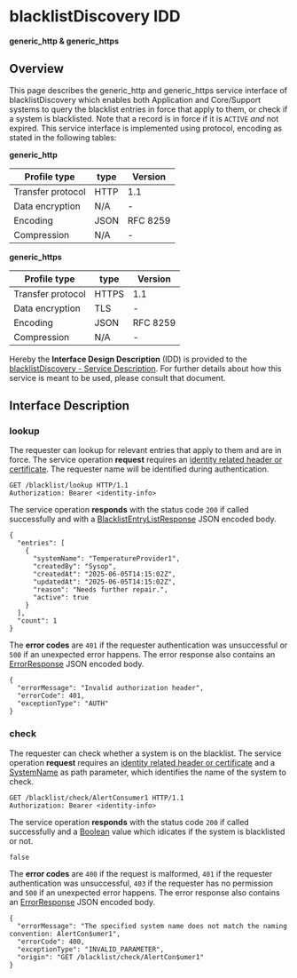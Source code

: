 # blacklistDiscovery IDD
**generic_http & generic_https**

## Overview

This page describes the generic_http and generic_https service interface of blacklistDiscovery which enables both Application and Core/Support systems to query the blacklist entries in force that apply to them, or check if a system is blacklisted. Note that a record is in force if it is `ACTIVE` _and_ not expired.
This service interface is implemented using protocol, encoding as stated in the following tables:

**generic_http**

Profile type | type | Version
--- | --- | ---
Transfer protocol | HTTP | 1.1
Data encryption | N/A | -
Encoding | JSON | RFC 8259
Compression | N/A | -

**generic_https**

Profile type | type | Version
--- | --- | ---
Transfer protocol | HTTPS | 1.1
Data encryption | TLS | -
Encoding | JSON | RFC 8259
Compression | N/A | -

Hereby the **Interface Design Description** (IDD) is provided to the [blacklistDiscovery - Service Description](../../assets/sd/5_0_0/blacklistDiscovery_sd.pdf). For further details about how this service is meant to be used, please consult that document.

## Interface Description

### lookup

The requester can lookup for relevant entries that apply to them and are in force. The service operation **request** requires an [identity related header or certificate](../authentication_policy.md/#http). The requester name will be identified during authentication.

```
GET /blacklist/lookup HTTP/1.1
Authorization: Bearer <identity-info>
```
The service operation **responds** with the status code `200` if called successfully and with a [BlacklistEntryListResponse](../data-models/blacklist-entry-list-response.md) JSON encoded body.

```
{
  "entries": [
    {
      "systemName": "TemperatureProvider1",
      "createdBy": "Sysop",
      "createdAt": "2025-06-05T14:15:02Z",
      "updatedAt": "2025-06-05T14:15:02Z",
      "reason": "Needs further repair.",
      "active": true
    }
  ],
  "count": 1
}
```
The **error codes** are `401` if the requester authentication was unsuccessful or `500` if an unexpected error happens. The error response also contains an
[ErrorResponse](../data-models/error-response.md) JSON encoded body.

```
{
  "errorMessage": "Invalid authorization header",
  "errorCode": 401,
  "exceptionType": "AUTH"
}
```

### check

The requester can check whether a system is on the blacklist. The service operation **request** requires an [identity related header or certificate](../authentication_policy.md/#http) and a [SystemName](../primitives.md#systemname) as path parameter, which identifies the name of the system to check.

```
GET /blacklist/check/AlertConsumer1 HTTP/1.1
Authorization: Bearer <identity-info>
```

The service operation **responds** with the status code `200` if called successfully and a [Boolean](../primitives.md#boolean) value which idicates if the system is blacklisted or not.

```
false
```

The **error codes** are `400` if the request is malformed, `401` if the requester authentication was unsuccessful, `403` if the requester has no permission and `500` if an unexpected error happens. The error response also contains an [ErrorResponse](../data-models/error-response.md) JSON encoded body.

```
{
  "errorMessage": "The specified system name does not match the naming convention: AlertCon$umer1",
  "errorCode": 400,
  "exceptionType": "INVALID_PARAMETER",
  "origin": "GET /blacklist/check/AlertCon$umer1"
}
```